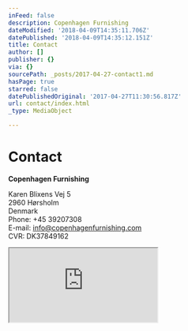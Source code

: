 ```yaml
---
inFeed: false
description: Copenhagen Furnishing
dateModified: '2018-04-09T14:35:11.706Z'
datePublished: '2018-04-09T14:35:12.151Z'
title: Contact
author: []
publisher: {}
via: {}
sourcePath: _posts/2017-04-27-contact1.md
hasPage: true
starred: false
datePublishedOriginal: '2017-04-27T11:30:56.817Z'
url: contact/index.html
_type: MediaObject

---
```

# Contact

**Copenhagen Furnishing**

Karen Blixens Vej 5  
2960 Hørsholm  
Denmark  
Phone: +45 39207308   
E-mail: [info@copenhagenfurnishing.com][0]  
CVR: DK37849162

<iframe src="https://the-grid.github.io/ed-location/?latitude=55.877606&amp;longitude=12.544982&amp;zoom=16&amp;address=Karen%20Blixens%20Vej%205%2C%20H%C3%B8rsholm%2C%20Hovedstaden%202960%2C%20Denmark" style=""></iframe>



[0]: mailto:info@copenhagenfurnishing.com